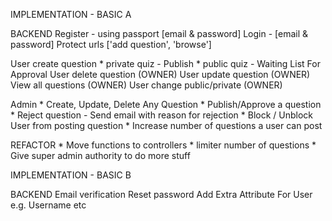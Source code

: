 IMPLEMENTATION - BASIC A

BACKEND 
Register - using passport [email & password]
Login - [email & password]
Protect urls ['add question', 'browse']

User create question
    * private quiz - Publish
    * public quiz - Waiting List For Approval
User delete question (OWNER)
User update question (OWNER)
View all questions (OWNER)
User change public/private (OWNER)

Admin 
    * Create, Update, Delete Any Question
    * Publish/Approve a question
    * Reject question - Send email with reason for rejection
    * Block / Unblock User from posting question
    * Increase number of questions a user can post

REFACTOR
    * Move functions to controllers
    * limiter number of questions
    * Give super admin authority to do more stuff

IMPLEMENTATION - BASIC B

BACKEND 
Email verification
Reset password 
Add Extra Attribute For User 
    e.g. Username etc

